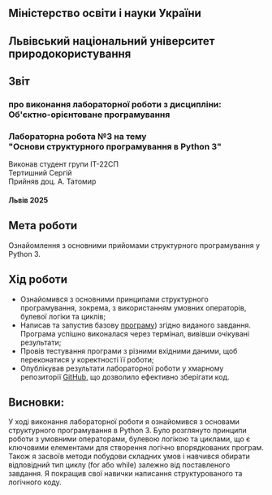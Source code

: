 ## Міністерство освіти і науки України  
## Львівський національний університет природокористування
## Звіт 
### про виконання лабораторної роботи з дисципліни: <br> Об'єктно-орієнтоване програмування 
### Лабораторна робота №3 на тему <br> "Основи структурного програмування в Python 3"
Виконав студент групи ІТ-22СП <br> Тертишний Сергій
<br> Прийняв доц. А. Татомир

#### Львів 2025

## Мета роботи 
Ознайомлення з основними прийомами структурного програмування у Python 3.


## Хід роботи
- Ознайомився з основними принципами структурного програмування, зокрема, з використанням умовних операторів, булевої логіки та циклів;
- Написав та запустив базову [програму](./structured.py)) згідно виданого завдання. Програма успішно виконалася через термінал, вивівши очікувані результати;
- Провів тестування програми з різними вхідними даними, щоб переконатися у коректності її роботи;
- Опублікував результати лабораторної роботи у хмарному репозиторії [GitHub](https://github.com/xsp1ke83/oop-it-2025/tree/master/TertishniySergii), що дозволило ефективно зберігати код.



## Висновки: 
У ході виконання лабораторної роботи я ознайомився з основами структурного програмування в Python 3. Було розглянуто принципи роботи з умовними операторами, булевою логікою та циклами, що є ключовими елементами для створення логічно впорядкованих програм.
Також я засвоїв методи побудови складних умов і навчився обирати відповідний тип циклу (for або while) залежно від поставленого завдання.
Я покращив свої навички написання структурованого та логічного коду.
